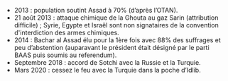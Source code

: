 - 2013 : population soutint Assad à 70% (d’après l’OTAN).
- 21 août 2013 : attaque chimique de la Ghouta au gaz Sarin (attribution difficile) ; Syrie, Egypte et Israël sont non signataires de la convention d'interdiction des armes chimiques.
- 2014 : Bachar al Assad élu pour la 1ère fois avec 88% des suffrages et peu d’abstention (auparavant le président était désigné par le parti BAAS puis soumis au referendum).
- Septembre 2018 : accord de Sotchi avec la Russie et la Turquie.
- Mars 2020 : cessez le feu avec la Turquie dans la poche d’Idlib.